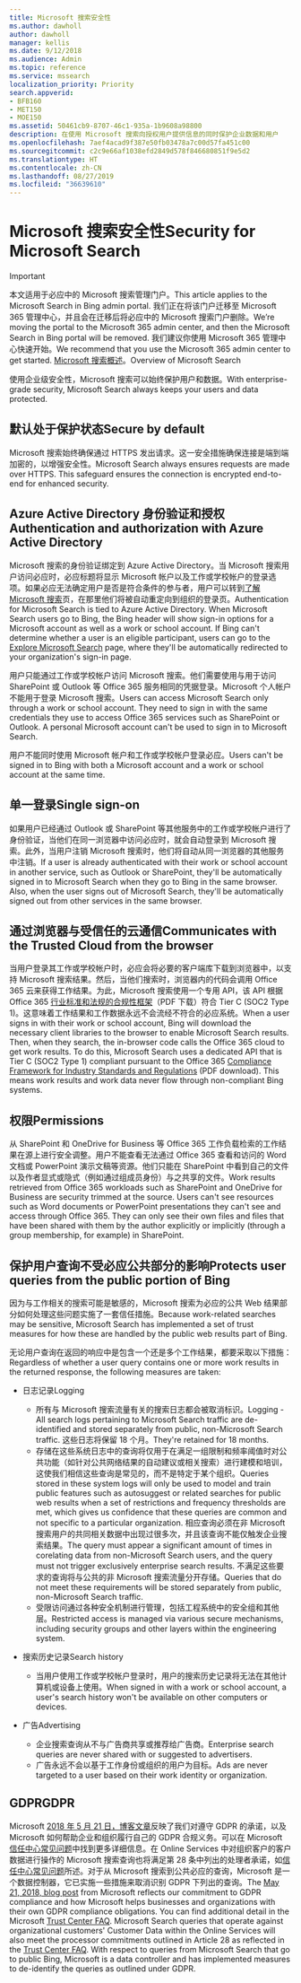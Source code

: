 ```yaml
---
title: Microsoft 搜索安全性
ms.author: dawholl
author: dawholl
manager: kellis
ms.date: 9/12/2018
ms.audience: Admin
ms.topic: reference
ms.service: mssearch
localization_priority: Priority
search.appverid:
- BFB160
- MET150
- MOE150
ms.assetid: 50461cb9-8707-46c1-935a-1b9608a98800
description: 在使用 Microsoft 搜索向授权用户提供信息的同时保护企业数据和用户
ms.openlocfilehash: 7aef4acad9f387e50fb03478a7c00d57fa451c00
ms.sourcegitcommit: c2c9e66af1038efd2849d578f846680851f9e5d2
ms.translationtype: HT
ms.contentlocale: zh-CN
ms.lasthandoff: 08/27/2019
ms.locfileid: "36639610"
---
```

# <a name="security-for-microsoft-search"></a><span data-ttu-id="6d1e2-103">Microsoft 搜索安全性</span><span class="sxs-lookup"><span data-stu-id="6d1e2-103">Security for Microsoft Search</span></span>

> [!IMPORTANT]
> <span data-ttu-id="6d1e2-104">本文适用于必应中的 Microsoft 搜索管理门户。</span><span class="sxs-lookup"><span data-stu-id="6d1e2-104">This article applies to the Microsoft Search in Bing admin portal.</span></span> <span data-ttu-id="6d1e2-105">我们正在将该门户迁移至 Microsoft 365 管理中心，并且会在迁移后将必应中的 Microsoft 搜索门户删除。</span><span class="sxs-lookup"><span data-stu-id="6d1e2-105">We’re moving the portal to the Microsoft 365 admin center, and then the Microsoft Search in Bing portal will be removed.</span></span> <span data-ttu-id="6d1e2-106">我们建议你使用 Microsoft 365 管理中心快速开始。</span><span class="sxs-lookup"><span data-stu-id="6d1e2-106">We recommend that you use the Microsoft 365 admin center to get started.</span></span> <span data-ttu-id="6d1e2-107">[Microsoft 搜索概述](overview-microsoft-search.md)。</span><span class="sxs-lookup"><span data-stu-id="6d1e2-107">Overview of Microsoft Search</span></span>

<span data-ttu-id="6d1e2-108">使用企业级安全性，Microsoft 搜索可以始终保护用户和数据。</span><span class="sxs-lookup"><span data-stu-id="6d1e2-108">With enterprise-grade security, Microsoft Search always keeps your users and data protected.</span></span>


## <a name="secure-by-default"></a><span data-ttu-id="6d1e2-109">默认处于保护状态</span><span class="sxs-lookup"><span data-stu-id="6d1e2-109">Secure by default</span></span>

<span data-ttu-id="6d1e2-p102">Microsoft 搜索始终确保通过 HTTPS 发出请求。这一安全措施确保连接是端到端加密的，以增强安全性。</span><span class="sxs-lookup"><span data-stu-id="6d1e2-p102">Microsoft Search always ensures requests are made over HTTPS. This safeguard ensures the connection is encrypted end-to-end for enhanced security.</span></span>
  
## <a name="authentication-and-authorization-with-azure-active-directory"></a><span data-ttu-id="6d1e2-112">Azure Active Directory 身份验证和授权</span><span class="sxs-lookup"><span data-stu-id="6d1e2-112">Authentication and authorization with Azure Active Directory</span></span>

<span data-ttu-id="6d1e2-p103">Microsoft 搜索的身份验证绑定到 Azure Active Directory。当 Microsoft 搜索用户访问必应时，必应标题将显示 Microsoft 帐户以及工作或学校帐户的登录选项。如果必应无法确定用户是否是符合条件的参与者，用户可以转到[了解 Microsoft 搜索](https://www.bing.com/business/explore)页，在那里他们将被自动重定向到组织的登录页。</span><span class="sxs-lookup"><span data-stu-id="6d1e2-p103">Authentication for Microsoft Search is tied to Azure Active Directory. When Microsoft Search users go to Bing, the Bing header will show sign-in options for a Microsoft account as well as a work or school account. If Bing can't determine whether a user is an eligible participant, users can go to the [Explore Microsoft Search](https://www.bing.com/business/explore) page, where they'll be automatically redirected to your organization's sign-in page.</span></span>
  
<span data-ttu-id="6d1e2-p104">用户只能通过工作或学校帐户访问 Microsoft 搜索。他们需要使用与用于访问 SharePoint 或 Outlook 等 Office 365 服务相同的凭据登录。Microsoft 个人帐户不能用于登录 Microsoft 搜索。</span><span class="sxs-lookup"><span data-stu-id="6d1e2-p104">Users can access Microsoft Search only through a work or school account. They need to sign in with the same credentials they use to access Office 365 services such as SharePoint or Outlook. A personal Microsoft account can't be used to sign in to Microsoft Search.</span></span>
  
<span data-ttu-id="6d1e2-119">用户不能同时使用 Microsoft 帐户和工作或学校帐户登录必应。</span><span class="sxs-lookup"><span data-stu-id="6d1e2-119">Users can't be signed in to Bing with both a Microsoft account and a work or school account at the same time.</span></span>
  
## <a name="single-sign-on"></a><span data-ttu-id="6d1e2-120">单一登录</span><span class="sxs-lookup"><span data-stu-id="6d1e2-120">Single sign-on</span></span>

<span data-ttu-id="6d1e2-p105">如果用户已经通过 Outlook 或 SharePoint 等其他服务中的工作或学校帐户进行了身份验证，当他们在同一浏览器中访问必应时，就会自动登录到 Microsoft 搜索。此外，当用户注销 Microsoft 搜索时，他们将自动从同一浏览器的其他服务中注销。</span><span class="sxs-lookup"><span data-stu-id="6d1e2-p105">If a user is already authenticated with their work or school account in another service, such as Outlook or SharePoint, they'll be automatically signed in to Microsoft Search when they go to Bing in the same browser. Also, when the user signs out of Microsoft Search, they'll be automatically signed out from other services in the same browser.</span></span>
  
## <a name="communicates-with-the-trusted-cloud-from-the-browser"></a><span data-ttu-id="6d1e2-123">通过浏览器与受信任的云通信</span><span class="sxs-lookup"><span data-stu-id="6d1e2-123">Communicates with the Trusted Cloud from the browser</span></span>

<span data-ttu-id="6d1e2-p106">当用户登录其工作或学校帐户时，必应会将必要的客户端库下载到浏览器中，以支持 Microsoft 搜索结果。然后，当他们搜索时，浏览器内的代码会调用 Office 365 云来获得工作结果。为此，Microsoft 搜索使用一个专用 API，该 API 根据 Office 365 [行业标准和法规的合规性框架](https://download.microsoft.com/download/B/2/7/B27B3EF3-8849-4C18-8BA4-5AD755728620/Compliance%20Framework_customer%20guidance.pdf)（PDF 下载）符合 Tier C (SOC2 Type 1)。这意味着工作结果和工作数据永远不会流经不符合的必应系统。</span><span class="sxs-lookup"><span data-stu-id="6d1e2-p106">When a user signs in with their work or school account, Bing will download the necessary client libraries to the browser to enable Microsoft Search results. Then, when they search, the in-browser code calls the Office 365 cloud to get work results. To do this, Microsoft Search uses a dedicated API that is Tier C (SOC2 Type 1) compliant pursuant to the Office 365 [Compliance Framework for Industry Standards and Regulations](https://download.microsoft.com/download/B/2/7/B27B3EF3-8849-4C18-8BA4-5AD755728620/Compliance%20Framework_customer%20guidance.pdf) (PDF download). This means work results and work data never flow through non-compliant Bing systems.</span></span> 
  
## <a name="permissions"></a><span data-ttu-id="6d1e2-128">权限</span><span class="sxs-lookup"><span data-stu-id="6d1e2-128">Permissions</span></span>

<span data-ttu-id="6d1e2-p107">从 SharePoint 和 OneDrive for Business 等 Office 365 工作负载检索的工作结果在源上进行安全调整。用户不能查看无法通过 Office 365 查看和访问的 Word 文档或 PowerPoint 演示文稿等资源。他们只能在 SharePoint 中看到自己的文件以及作者显式或隐式（例如通过组成员身份）与之共享的文件。</span><span class="sxs-lookup"><span data-stu-id="6d1e2-p107">Work results retrieved from Office 365 workloads such as SharePoint and OneDrive for Business are security trimmed at the source. Users can't see resources such as Word documents or PowerPoint presentations they can't see and access through Office 365. They can only see their own files and files that have been shared with them by the author explicitly or implicitly (through a group membership, for example) in SharePoint.</span></span>
  
## <a name="protects-user-queries-from-the-public-portion-of-bing"></a><span data-ttu-id="6d1e2-132">保护用户查询不受必应公共部分的影响</span><span class="sxs-lookup"><span data-stu-id="6d1e2-132">Protects user queries from the public portion of Bing</span></span>

<span data-ttu-id="6d1e2-133">因为与工作相关的搜索可能是敏感的，Microsoft 搜索为必应的公共 Web 结果部分如何处理这些问题实施了一套信任措施。</span><span class="sxs-lookup"><span data-stu-id="6d1e2-133">Because work-related searches may be sensitive, Microsoft Search has implemented a set of trust measures for how these are handled by the public web results part of Bing.</span></span>
  
<span data-ttu-id="6d1e2-134">无论用户查询在返回的响应中是包含一个还是多个工作结果，都要采取以下措施：</span><span class="sxs-lookup"><span data-stu-id="6d1e2-134">Regardless of whether a user query contains one or more work results in the returned response, the following measures are taken:</span></span>
  
- <span data-ttu-id="6d1e2-135">日志记录</span><span class="sxs-lookup"><span data-stu-id="6d1e2-135">Logging</span></span> 
  - <span data-ttu-id="6d1e2-136">所有与 Microsoft 搜索流量有关的搜索日志都会被取消标识。</span><span class="sxs-lookup"><span data-stu-id="6d1e2-136">Logging - All search logs pertaining to Microsoft Search traffic are de-identified and stored separately from public, non-Microsoft Search traffic.</span></span> <span data-ttu-id="6d1e2-137">这些日志将保留 18 个月。</span><span class="sxs-lookup"><span data-stu-id="6d1e2-137">They're retained for 18 months.</span></span>
  - <span data-ttu-id="6d1e2-138">存储在这些系统日志中的查询将仅用于在满足一组限制和频率阈值时对公共功能（如针对公共网络结果的自动建议或相关搜索）进行建模和培训，这使我们相信这些查询是常见的，而不是特定于某个组织。</span><span class="sxs-lookup"><span data-stu-id="6d1e2-138">Queries stored in these system logs will only be used to model and train public features such as autosuggest or related searches for public web results when a set of restrictions and frequency thresholds are met, which gives us confidence that these queries are common and not specific to a particular organization.</span></span> <span data-ttu-id="6d1e2-139">相应查询必须在非 Microsoft 搜索用户的共同相关数据中出现过很多次，并且该查询不能仅触发企业搜索结果。</span><span class="sxs-lookup"><span data-stu-id="6d1e2-139">The query must appear a significant amount of times in corelating data from non-Microsoft Search users, and the query must not trigger exclusively enterprise search results.</span></span> <span data-ttu-id="6d1e2-140">不满足这些要求的查询将与公共的非 Microsoft 搜索流量分开存储。</span><span class="sxs-lookup"><span data-stu-id="6d1e2-140">Queries that do not meet these requirements will be stored separately from public, non-Microsoft Search traffic.</span></span>
  - <span data-ttu-id="6d1e2-141">受限访问通过各种安全机制进行管理，包括工程系统中的安全组和其他层。</span><span class="sxs-lookup"><span data-stu-id="6d1e2-141">Restricted access is managed via various secure mechanisms, including security groups and other layers within the engineering system.</span></span>
- <span data-ttu-id="6d1e2-142">搜索历史记录</span><span class="sxs-lookup"><span data-stu-id="6d1e2-142">Search history</span></span>    
  - <span data-ttu-id="6d1e2-143">当用户使用工作或学校帐户登录时，用户的搜索历史记录将无法在其他计算机或设备上使用。</span><span class="sxs-lookup"><span data-stu-id="6d1e2-143">When signed in with a work or school account, a user's search history won't be available on other computers or devices.</span></span>
 
- <span data-ttu-id="6d1e2-144">广告</span><span class="sxs-lookup"><span data-stu-id="6d1e2-144">Advertising</span></span>   
  - <span data-ttu-id="6d1e2-145">企业搜索查询从不与广告商共享或推荐给广告商。</span><span class="sxs-lookup"><span data-stu-id="6d1e2-145">Enterprise search queries are never shared with or suggested to advertisers.</span></span>
  - <span data-ttu-id="6d1e2-146">广告永远不会以基于工作身份或组织的用户为目标。</span><span class="sxs-lookup"><span data-stu-id="6d1e2-146">Ads are never targeted to a user based on their work identity or organization.</span></span>
    
## <a name="gdpr"></a><span data-ttu-id="6d1e2-147">GDPR</span><span class="sxs-lookup"><span data-stu-id="6d1e2-147">GDPR</span></span>

<span data-ttu-id="6d1e2-p110">Microsoft [ 2018 年 5 月 21 日，博客文章](https://blogs.microsoft.com/on-the-issues/2018/05/21/microsofts-commitment-to-gdpr-privacy-and-putting-customers-in-control-of-their-own-data/)反映了我们对遵守 GDPR 的承诺，以及 Microsoft 如何帮助企业和组织履行自己的 GDPR 合规义务。可以在 Microsoft [信任中心常见问题](https://www.microsoft.com/en-us/trustcenter/privacy/gdpr/gdpr-faqs)中找到更多详细信息。在 Online Services 中对组织客户的客户数据进行操作的 Microsoft 搜索查询也将满足第 28 条中列出的处理者承诺，如[信任中心常见问题](https://www.microsoft.com/en-us/trustcenter/privacy/gdpr/gdpr-faqs)所述。对于从 Microsoft 搜索到公共必应的查询，Microsoft 是一个数据控制器，它已实施一些措施来取消识别 GDPR 下列出的查询。</span><span class="sxs-lookup"><span data-stu-id="6d1e2-p110">The [May 21, 2018, blog post](https://blogs.microsoft.com/on-the-issues/2018/05/21/microsofts-commitment-to-gdpr-privacy-and-putting-customers-in-control-of-their-own-data/) from Microsoft reflects our commitment to GDPR compliance and how Microsoft helps businesses and organizations with their own GDPR compliance obligations. You can find additional detail in the Microsoft [Trust Center FAQ](https://www.microsoft.com/en-us/trustcenter/privacy/gdpr/gdpr-faqs). Microsoft Search queries that operate against organizational customers' Customer Data within the Online Services will also meet the processor commitments outlined in Article 28 as reflected in the [Trust Center FAQ](https://www.microsoft.com/en-us/trustcenter/privacy/gdpr/gdpr-faqs). With respect to queries from Microsoft Search that go to public Bing, Microsoft is a data controller and has implemented measures to de-identify the queries as outlined under GDPR.</span></span>
